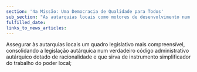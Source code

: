```yaml
---
section: '4a Missão: Uma Democracia de Qualidade para Todos'
sub_section: "As autarquias locais como motores de desenvolvimento num país descentralizado"
fulfilled_date:
links_to_news_articles:
---
```


Assegurar às autarquias locais um quadro legislativo mais compreensível, consolidando a legislação autárquica num verdadeiro código administrativo autárquico dotado de racionalidade e que sirva de instrumento simplificador do trabalho do poder local;